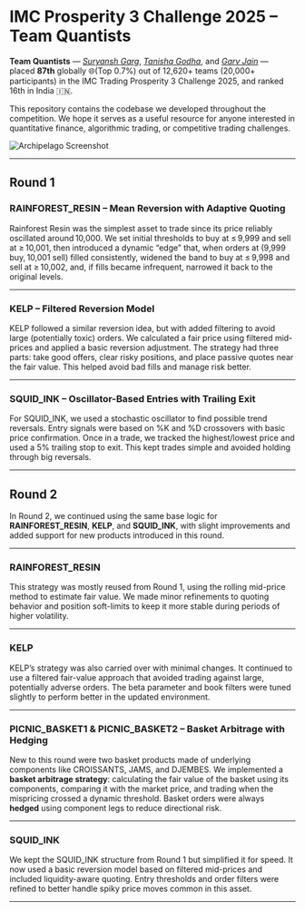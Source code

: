 # IMC Prosperity 3 Challenge 2025 – Team Quantists

**Team Quantists** — [*Suryansh Garg*](https://github.com/SuryanshGarg12), [*Tanishq Godha*](https://github.com/Tanishq-Godha), and [*Garv Jain*](https://github.com/zengarv) — placed **87th** globally 🌐(Top 0.7%) out of 12,620+ teams (20,000+ participants) in the IMC Trading Prosperity 3 Challenge 2025, and ranked 16th in India 🇮🇳.

This repository contains the codebase we developed throughout the competition. We hope it serves as a useful resource for anyone interested in quantitative finance, algorithmic trading, or competitive trading challenges.

![Archipelago Screenshot](https://github.com/SuryanshGarg12/Prosperity-3/blob/main/images/archipelago.png "Rank 87, Quantists")

---

## Round 1

### RAINFOREST_RESIN – Mean Reversion with Adaptive Quoting

Rainforest Resin was the simplest asset to trade since its price reliably oscillated around 10,000. We set initial thresholds to buy at ≤ 9,999 and sell at ≥ 10,001, then introduced a dynamic “edge” that, when orders at (9,999 buy, 10,001 sell) filled consistently, widened the band to buy at ≤ 9,998 and sell at ≥ 10,002, and, if fills became infrequent, narrowed it back to the original levels.


---

### KELP – Filtered Reversion Model

KELP followed a similar reversion idea, but with added filtering to avoid large (potentially toxic) orders. We calculated a fair price using filtered mid-prices and applied a basic reversion adjustment. The strategy had three parts: take good offers, clear risky positions, and place passive quotes near the fair value. This helped avoid bad fills and manage risk better.

---

### SQUID_INK – Oscillator-Based Entries with Trailing Exit

For SQUID_INK, we used a stochastic oscillator to find possible trend reversals. Entry signals were based on %K and %D crossovers with basic price confirmation. Once in a trade, we tracked the highest/lowest price and used a 5% trailing stop to exit. This kept trades simple and avoided holding through big reversals.

---

## Round 2

In Round 2, we continued using the same base logic for **RAINFOREST_RESIN**, **KELP**, and **SQUID_INK**, with slight improvements and added support for new products introduced in this round.

---

### RAINFOREST_RESIN

This strategy was mostly reused from Round 1, using the rolling mid-price method to estimate fair value. We made minor refinements to quoting behavior and position soft-limits to keep it more stable during periods of higher volatility.

---

### KELP

KELP’s strategy was also carried over with minimal changes. It continued to use a filtered fair-value approach that avoided trading against large, potentially adverse orders. The beta parameter and book filters were tuned slightly to perform better in the updated environment.

---

### PICNIC_BASKET1 & PICNIC_BASKET2 – Basket Arbitrage with Hedging

New to this round were two basket products made of underlying components like CROISSANTS, JAMS, and DJEMBES. We implemented a **basket arbitrage strategy**: calculating the fair value of the basket using its components, comparing it with the market price, and trading when the mispricing crossed a dynamic threshold. Basket orders were always **hedged** using component legs to reduce directional risk.

---

### SQUID_INK

We kept the SQUID_INK structure from Round 1 but simplified it for speed. It now used a basic reversion model based on filtered mid-prices and included liquidity-aware quoting. Entry thresholds and order filters were refined to better handle spiky price moves common in this asset.

---


